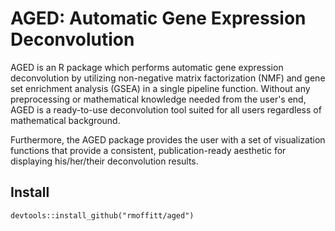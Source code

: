 # AGED: Automatic Gene Expression Deconvolution

AGED is an R package which performs automatic gene expression deconvolution by utilizing non-negative matrix factorization (NMF) and gene set enrichment analysis (GSEA) in a single pipeline function. Without any preprocessing or mathematical knowledge needed from the user's end, AGED is a ready-to-use deconvolution tool suited for all users regardless of mathematical background.

Furthermore, the AGED package provides the user with a set of visualization functions that provide a consistent, publication-ready aesthetic for displaying his/her/their deconvolution results.

## Install
```
devtools::install_github("rmoffitt/aged")
```
